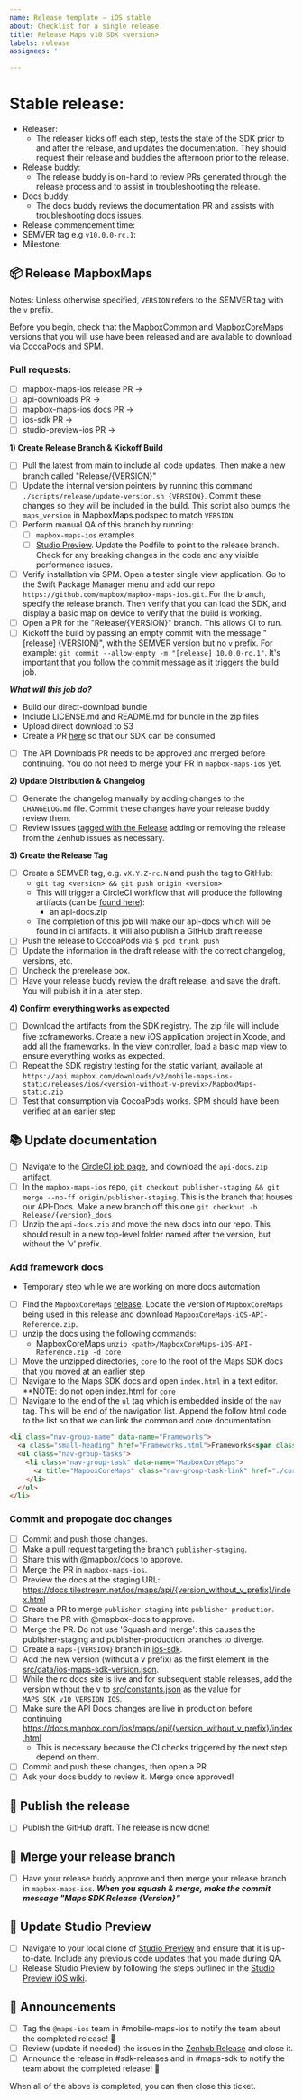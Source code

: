 ```yaml
---
name: Release template — iOS stable
about: Checklist for a single release.
title: Release Maps v10 SDK <version>
labels: release
assignees: ''

---
```


# Stable release: <version>

- Releaser:
  - The releaser kicks off each step, tests the state of the SDK prior to and after the release, and updates the documentation. They should request their release and buddies the afternoon prior to the release.
- Release buddy:
  - The release buddy is on-hand to review PRs generated through the release process and to assist in troubleshooting the release.
- Docs buddy: 
  - The docs buddy reviews the documentation PR and assists with troubleshooting docs issues. 
- Release commencement time:
- SEMVER tag e.g `v10.0.0-rc.1`:
- Milestone:

## 📦 Release MapboxMaps

Notes: Unless otherwise specified, `VERSION` refers to the SEMVER tag with the `v` prefix.

Before you begin, check that the [MapboxCommon](https://github.com/mapbox/mapbox-sdk-common/releases) and [MapboxCoreMaps](https://github.com/mapbox/mapbox-core-maps-ios/releases) versions that you will use have been released and are available to download via CocoaPods and SPM. 

### Pull requests:
- [ ] mapbox-maps-ios release PR ->
- [ ] api-downloads PR ->
- [ ] mapbox-maps-ios docs PR ->
- [ ] ios-sdk PR ->
- [ ] studio-preview-ios PR ->
 
**1) Create Release Branch & Kickoff Build**

- [ ] Pull the latest from main to include all code updates. Then make a new branch called "Release/{VERSION}"
- [ ] Update the internal version pointers by running this command `./scripts/release/update-version.sh {VERSION}`. Commit these changes so they will be included in the build. This script also bumps the `maps_version` in MapboxMaps.podspec to match `VERSION`.
- [ ] Perform manual QA of this branch by running:
  - [ ] `mapbox-maps-ios` examples
  - [ ] [Studio Preview](https://github.com/mapbox/studio-preview-ios/). Update the Podfile to point to the release branch. Check for any breaking changes in the code and any visible performance issues.
- [ ] Verify installation via SPM. Open a tester single view application. Go to the Swift Package Manager menu and add our repo `https://github.com/mapbox/mapbox-maps-ios.git`. For the branch, specify the release branch. Then verify that you can load the SDK, and display a basic map on device to verify that the build is working.
- [ ] Open a PR for the "Release/{VERSION}" branch. This allows CI to run.
- [ ] Kickoff the build by passing an empty commit with the message "[release] {VERSION}", with the SEMVER version but no `v` prefix. For example: `git commit --allow-empty -m "[release] 10.0.0-rc.1"`. It's important that you follow the commit message as it triggers the build job.

***What will this job do?***

- Build our direct-download bundle
- Include LICENSE.md and README.md for bundle in the zip files
- Upload direct download to S3
- Create a PR [here](https://github.com/mapbox/api-downloads/pulls) so that our SDK can be consumed
- [ ] The API Downloads PR needs to be approved and merged before continuing. You do not need to merge your PR in `mapbox-maps-ios` yet.

**2) Update Distribution & Changelog**

- [ ] Generate the changelog manually by adding changes to the `CHANGELOG.md` file. Commit these changes have your release buddy review them. 
- [ ] Review issues [tagged with the Release](https://app.zenhub.com/workspaces/maps-sdk-for-ios-5e9f47ffdf1ce5046f9011f4/reports/release) adding or removing the release from the Zenhub issues as necessary.

**3) Create the Release Tag**

- [ ] Create a SEMVER tag, e.g. `vX.Y.Z-rc.N` and push the tag to GitHub: 
    - `git tag <version> && git push origin <version>`
    - This will trigger a CircleCI workflow that will produce the following artifacts (can be [found here](https://app.circleci.com/pipelines/github/mapbox/mapbox-maps-ios)):
        - an api-docs.zip
	- The completion of this job will make our api-docs which will be found in ci artifacts. It will also publish a GitHub draft release
- [ ] Push the release to CocoaPods via `$ pod trunk push`
- [ ] Update the information in the draft release with the correct changelog, versions, etc.
- [ ] Uncheck the prerelease box.
- [ ] Have your release buddy review the draft release, and save the draft. You will publish it in a later step.

**4) Confirm everything works as expected**

- [ ] Download the artifacts from the SDK registry. The zip file will include five xcframeworks. Create a new iOS application project in Xcode, and add all the frameworks. In the view controller, load a basic map view to ensure everything works as expected.
- [ ] Repeat the SDK registry testing for the static variant, available at `https://api.mapbox.com/downloads/v2/mobile-maps-ios-static/releases/ios/<version-without-v-previx>/MapboxMaps-static.zip`
- [ ] Test that consumption via CocoaPods works. SPM should have been verified at an earlier step

## 📚 Update documentation

- [ ] Navigate to the [CircleCI job page](https://app.circleci.com/pipelines/github/mapbox/mapbox-maps-ios), and download the `api-docs.zip` artifact.
- [ ] In the `mapbox-maps-ios` repo, `git checkout publisher-staging && git merge --no-ff origin/publisher-staging`. This is the branch that houses our API-Docs. Make a new branch off this one `git checkout -b Release/{version}_docs`
- [ ] Unzip the `api-docs.zip` and move the new docs into our repo. This should result in a new top-level folder named after the version, but without the 'v' prefix.

### Add framework docs

* Temporary step while we are working on more docs automation
- [ ] Find the `MapboxCoreMaps` [release](https://github.com/mapbox/mapbox-gl-native-internal/releases). Locate the version of `MapboxCoreMaps` being used in this release and download `MapboxCoreMaps-iOS-API-Reference.zip`.
- [ ] unzip the docs using the following commands:
    - MapboxCoreMaps `unzip <path>/MapboxCoreMaps-iOS-API-Reference.zip -d core`
- [ ] Move the unzipped directories, `core` to the root of the Maps SDK docs that you moved at an earlier step
- [ ] Navigate to the Maps SDK docs and open `index.html` in a text editor. **NOTE: do not open index.html for `core`
- [ ] Navigate to the end of the `ul` tag which is embedded inside of the `nav` tag. This will be end of the navigation list. Append the follow html code to the list so that we can link the common and core documentation

```html
<li class="nav-group-name" data-name="Frameworks">
  <a class="small-heading" href="Frameworks.html">Frameworks<span class="anchor-icon" /></a>
  <ul class="nav-group-tasks">
    <li class="nav-group-task" data-name="MapboxCoreMaps">
      <a title="MapboxCoreMaps" class="nav-group-task-link" href="./core/index.html">MapboxCoreMaps</a>
    </li>
  </ul>
</li>
```

### Commit and propogate doc changes

- [ ] Commit and push those changes.
- [ ] Make a pull request targeting the branch `publisher-staging`.
- [ ] Share this with @mapbox/docs to approve.
- [ ] Merge the PR in `mapbox-maps-ios`.
- [ ] Preview the docs at the staging URL: https://docs.tilestream.net/ios/maps/api/{version_without_v_prefix}/index.html
- [ ] Create a PR to merge `publisher-staging` into `publisher-production`.
- [ ] Share the PR with @mapbox-docs to approve.
- [ ] Merge the PR. Do not use 'Squash and merge': this causes the publisher-staging and publisher-production branches to diverge.
- [ ] Create a `maps-{VERSION}` branch in [ios-sdk](https://github.com/mapbox/ios-sdk).
- [ ] Add the new version (without a v prefix) as the first element in the [src/data/ios-maps-sdk-version.json](https://github.com/mapbox/ios-sdk/blob/publisher-production/src/data/ios-maps-sdk-versions.json).
- [ ] While the rc docs site is live and for subsequent stable releases, add the version without the v to [src/constants.json](https://github.com/mapbox/ios-sdk/blob/ios/maps-v10.0.0-beta.13.1/src/constants.json#L6) as the value for `MAPS_SDK_v10_VERSION_IOS`.
- [ ] Make sure the API Docs changes are live in production before continuing https://docs.mapbox.com/ios/maps/api/{version_without_v_prefix}/index.html
  - This is necessary because the CI checks triggered by the next step depend on them.
- [ ] Commit and push these changes, then open a PR.
- [ ] Ask your docs buddy to review it. Merge once approved!

## 🚢 Publish the release

- [ ] Publish the GitHub draft. The release is now done!

## 🚢 Merge your release branch

- [ ] Have your release buddy approve and then merge your release branch in `mapbox-maps-ios`.
***When you squash & merge, make the commit message "Maps SDK Release {Version}"***

## 🚀 Update Studio Preview
- [ ] Navigate to your local clone of [Studio Preview](https://github.com/mapbox/studio-preview-ios/) and ensure that it is up-to-date. Include any previous code updates that you made during QA.
- [ ] Release Studio Preview by following the steps outlined in the [Studio Preview iOS wiki](https://github.com/mapbox/studio-preview-ios/wiki/Release-Checklist).

## 📣 Announcements

- [ ] Tag the `@maps-ios` team in #mobile-maps-ios to notify the team about the completed release! 🎉
- [ ] Review (update if needed) the issues in the [Zenhub Release](https://app.zenhub.com/workspaces/maps-sdk-for-ios-5e9f47ffdf1ce5046f9011f4/reports/release) and close it.
- [ ] Announce the release in #sdk-releases and in #maps-sdk to notify the team about the completed release! 🎉

When all of the above is completed, you can then close this ticket.
